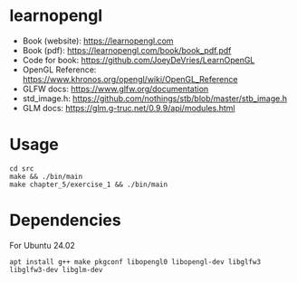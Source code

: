 # learnopengl

- Book (website): https://learnopengl.com
- Book (pdf): https://learnopengl.com/book/book_pdf.pdf
- Code for book: https://github.com/JoeyDeVries/LearnOpenGL
- OpenGL Reference: https://www.khronos.org/opengl/wiki/OpenGL_Reference
- GLFW docs: https://www.glfw.org/documentation
- std_image.h: https://github.com/nothings/stb/blob/master/stb_image.h
- GLM docs: https://glm.g-truc.net/0.9.9/api/modules.html

# Usage

```
cd src
make && ./bin/main
make chapter_5/exercise_1 && ./bin/main
```

# Dependencies

For Ubuntu 24.02
```
apt install g++ make pkgconf libopengl0 libopengl-dev libglfw3 libglfw3-dev libglm-dev
```
